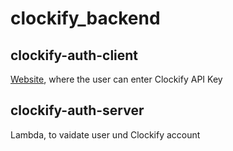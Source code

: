 # clockify_backend

## clockify-auth-client
[Website](http://clockify-auth-client.s3-website.eu-central-1.amazonaws.com/), where the user can enter Clockify API Key

## clockify-auth-server
Lambda, to vaidate user und Clockify account
